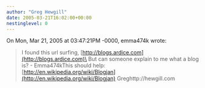 ```yaml
---
author: "Greg Hewgill"
date: 2005-03-21T16:02:00+00:00
nestinglevel: 0
---
```

On Mon, Mar 21, 2005 at 03:47:21PM -0000, emma474k wrote:

> I found this url surfing, [http://blogs.ardice.com](http://blogs.ardice.com)\
> But can someone explain to me what a blog is? - Emma474kThis should help: [http://en.wikipedia.org/wiki/Blogjan](http://en.wikipedia.org/wiki/Blogjan) Greghttp://hewgill.com